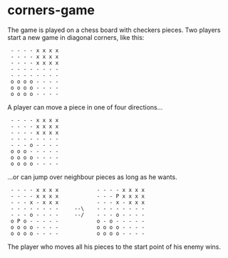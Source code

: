 # corners-game

The game is played on a chess board with checkers pieces. Two players start a new game in diagonal corners, like this:

     - - - - x x x x
     - - - - x x x x
     - - - - x x x x
     - - - - - - - -
     - - - - - - - -
     o o o o - - - -
     o o o o - - - -
     o o o o - - - -

A player can move a piece in one of four directions...

     - - - - x x x x
     - - - - x x x x
     - - - - x x x x
     - - - - - - - -
     - - - o - - - -
     o o o - - - - -
     o o o o - - - -
     o o o o - - - -

...or can jump over neighbour pieces as long as he wants.

     - - - - x x x x            - - - - x x x x
     - - - - x x x x            - - - P x x x x
     - - - x - x x x            - - - x - x x x
     - - - - - - - -     --\    - - - - - - - -
     - - - o - - - -     --/    - - - o - - - -
     o P o - - - - -            o - o - - - - -
     o o o o - - - -            o o o o - - - -
     o o o o - - - -            o o o o - - - -

The player who moves all his pieces to the start point of his enemy wins.
